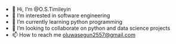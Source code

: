 - 👋 Hi, I’m @O.S.Timileyin
- 👀 I’m interested in software engineering
- 🌱 I’m currently learning python programming 
- 💞️ I’m looking to collaborate on python and data science projects
- 📫 How to reach me oluwasegun2557@gmail.com 

<!---
Dreyshantel/Dreyshantel is a ✨ special ✨ repository because its `README.md` (this file) appears on your GitHub profile.
You can click the Preview link to take a look at your changes.
--->
